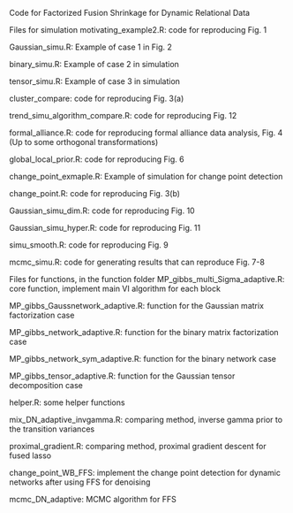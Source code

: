 Code for Factorized Fusion Shrinkage for Dynamic Relational Data

Files for simulation
motivating_example2.R: code for reproducing Fig. 1

Gaussian_simu.R: Example of case 1 in Fig. 2

binary_simu.R: Example of case 2 in simulation

tensor_simu.R: Example of case 3 in simulation

cluster_compare: code for reproducing Fig. 3(a)

trend_simu_algorithm_compare.R: code for reproducing Fig. 12

formal_alliance.R: code for reproducing formal alliance data analysis, Fig. 4 (Up to some orthogonal transformations)

global_local_prior.R: code for reproducing Fig. 6

change_point_exmaple.R: Example of simulation for change point detection

change_point.R: code for reproducing Fig. 3(b)

Gaussian_simu_dim.R: code for reproducing Fig. 10

Gaussian_simu_hyper.R: code for reproducing Fig. 11

simu_smooth.R: code for reproducing Fig. 9

mcmc_simu.R: code for generating results that can reproduce Fig. 7-8

Files for functions, in the function folder
MP_gibbs_multi_Sigma_adaptive.R: core function, implement main VI algorithm for each block

MP_gibbs_Gaussnetwork_adaptive.R: function for the Gaussian matrix factorization case

MP_gibbs_network_adaptive.R: function for the binary matrix factorization case

MP_gibbs_network_sym_adaptive.R: function for the binary network case

MP_gibbs_tensor_adaptive.R: function for the Gaussian tensor decomposition case

helper.R: some helper functions

mix_DN_adaptive_invgamma.R: comparing method, inverse gamma prior to the transition variances

proximal_gradient.R: comparing method, proximal gradient descent for fused lasso

change_point_WB_FFS: implement the change point detection for dynamic networks after using FFS for denoising

mcmc_DN_adaptive: MCMC algorithm for FFS
